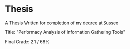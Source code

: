 # Thesis
A Thesis Written for completion of my degree at Sussex

Title: "Performacy Analysis of Information Gathering Tools"

Final Grade: 2.1 / 68%
